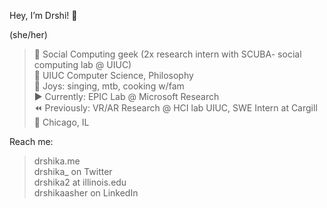 Hey, I’m Drshi! 👋

(she/her)

> 🔗 Social Computing geek (2x research intern with SCUBA- social computing lab @ UIUC)     
> 🍄 UIUC Computer Science, Philosophy  
> 🌱 Joys: singing, mtb, cooking w/fam   
> ▶️ Currently: EPIC Lab @ Microsoft Research  
> ⏪ Previously: VR/AR Research @ HCI lab UIUC, SWE Intern at Cargill  
> 📍 Chicago, IL   

Reach me:

> drshika.me   
> drshika_ on Twitter   
> drshika2 at illinois.edu   
> drshikaasher on LinkedIn   

